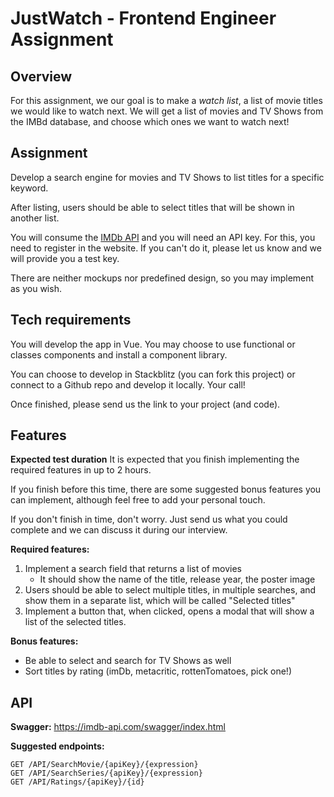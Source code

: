 # JustWatch - Frontend Engineer Assignment

## Overview

For this assignment, we our goal is to make a _watch list_, a list of movie titles we would like to watch next. We will get a list of movies and TV Shows from the IMBd database, and choose which ones we want to watch next!

## Assignment

Develop a search engine for movies and TV Shows to list titles for a specific keyword.

After listing, users should be able to select titles that will be shown in another list.

You will consume the [IMDb API](https://imdb-api.com/) and you will need an API key. For this, you need to register in the website. If you can't do it, please let us know and we will provide you a test key.

There are neither mockups nor predefined design, so you may implement as you wish.

## Tech requirements

You will develop the app in Vue. You may choose to use functional or classes components and install a component library.

You can choose to develop in Stackblitz (you can fork this project) or connect to a Github repo and develop it locally. Your call!

Once finished, please send us the link to your project (and code).

## Features

**Expected test duration**
It is expected that you finish implementing the required features in up to 2 hours.

If you finish before this time, there are some suggested bonus features you can implement, although feel free to add your personal touch.

If you don't finish in time, don't worry. Just send us what you could complete and we can discuss it during our interview.

**Required features:**

1. Implement a search field that returns a list of movies
   - It should show the name of the title, release year, the poster image
2. Users should be able to select multiple titles, in multiple searches, and show them in a separate list, which will be called "Selected titles"
3. Implement a button that, when clicked, opens a modal that will show a list of the selected titles.

**Bonus features:**

- Be able to select and search for TV Shows as well
- Sort titles by rating (imDb, metacritic, rottenTomatoes, pick one!)

## API

**Swagger:**
https://imdb-api.com/swagger/index.html

**Suggested endpoints:**

```
GET /API/SearchMovie/{apiKey}/{expression}
GET /API/SearchSeries/{apiKey}/{expression}
GET /API/Ratings/{apiKey}/{id}
```
